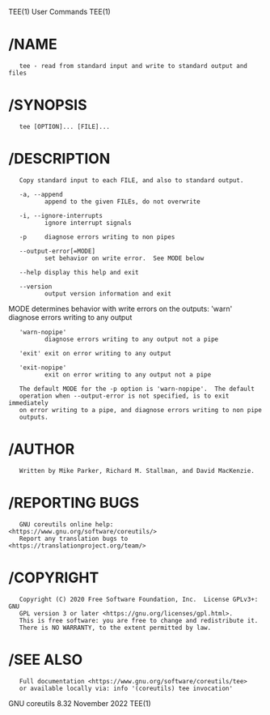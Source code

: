TEE(1)                           User Commands                          TEE(1)

# /NAME

       tee - read from standard input and write to standard output and files

# /SYNOPSIS

       tee [OPTION]... [FILE]...

# /DESCRIPTION

       Copy standard input to each FILE, and also to standard output.

       -a, --append
              append to the given FILEs, do not overwrite

       -i, --ignore-interrupts
              ignore interrupt signals

       -p     diagnose errors writing to non pipes

       --output-error[=MODE]
              set behavior on write error.  See MODE below

       --help display this help and exit

       --version
              output version information and exit

   MODE determines behavior with write errors on the outputs:
       'warn' diagnose errors writing to any output

       'warn-nopipe'
              diagnose errors writing to any output not a pipe

       'exit' exit on error writing to any output

       'exit-nopipe'
              exit on error writing to any output not a pipe

       The default MODE for the -p option is 'warn-nopipe'.  The default
       operation when --output-error is not specified, is to exit immediately
       on error writing to a pipe, and diagnose errors writing to non pipe
       outputs.

# /AUTHOR

       Written by Mike Parker, Richard M. Stallman, and David MacKenzie.

# /REPORTING BUGS

       GNU coreutils online help: <https://www.gnu.org/software/coreutils/>
       Report any translation bugs to <https://translationproject.org/team/>

# /COPYRIGHT

       Copyright (C) 2020 Free Software Foundation, Inc.  License GPLv3+: GNU
       GPL version 3 or later <https://gnu.org/licenses/gpl.html>.
       This is free software: you are free to change and redistribute it.
       There is NO WARRANTY, to the extent permitted by law.

# /SEE ALSO

       Full documentation <https://www.gnu.org/software/coreutils/tee>
       or available locally via: info '(coreutils) tee invocation'

GNU coreutils 8.32               November 2022                          TEE(1)
